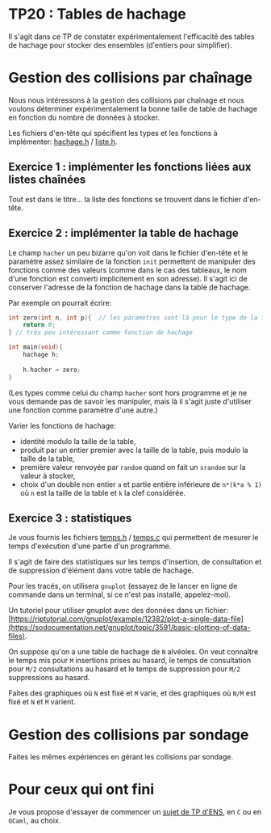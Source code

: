 TP20 : Tables de hachage
==

Il s'agit dans ce TP de constater expérimentalement l'efficacité des
tables de hachage pour stocker des ensembles (d'entiers pour
simplifier).

# Gestion des collisions par chaînage

Nous nous intéressons à la gestion des collisions par chaînage et nous
voulons déterminer expérimentalement la bonne taille de table de
hachage en fonction du nombre de données à stocker.

Les fichiers d'en-tête qui spécifient les types et les fonctions à
implémenter: [hachage.h](code/hachage.h) / [liste.h](code/liste.h).

## Exercice 1 : implémenter les fonctions liées aux listes chaînées

Tout est dans le titre... la liste des fonctions se trouvent dans le
fichier d'en-tête.

## Exercice 2 : implémenter la table de hachage

Le champ `hacher` un peu bizarre qu'on voit dans le fichier d'en-tête
et le paramètre assez similaire de la fonction `init`
permettent de manipuler des fonctions comme des valeurs (comme dans le
cas des tableaux, le nom d'une fonction est converti implicitement en
son adresse). Il s'agit ici de conserver l'adresse de la fonction de
hachage dans la table de hachage.

Par exemple on pourrait écrire:

```C
int zero(int n, int p){  // les paramètres sont là pour le type de la fonction
    return 0;
} // très peu intéressant comme fonction de hachage

int main(void){
    hachage h;
    
    h.hacher = zero;
}
```

(Les types comme celui du champ `hacher` sont hors programme et je ne
vous demande pas de savoir les manipuler, mais là il s'agit juste
d'utiliser une fonction comme paramètre d'une autre.)

Varier les fonctions de hachage:
* identité modulo la taille de la table,
* produit par un entier premier avec la taille de la table, puis
  modulo la taille de la table,
* première valeur renvoyée par `random` quand on fait un `srandom` sur
  la valeur à stocker,
* choix d'un double non entier `a` et partie entière inférieure de
  `n*(k*a % 1)` où `n` est la taille de la table et `k` la clef considérée.

## Exercice 3 : statistiques
Je vous fournis les fichiers [temps.h](code/temps.h) / [temps.c](code/temps.c)
qui permettent de mesurer le temps d'exécution d'une partie d'un
programme.

Il s'agit de faire des statistiques sur les temps d'insertion, de
consultation et de suppression d'élément dans votre table de hachage.

Pour les tracés, on utilisera `gnuplot` (essayez de le lancer en ligne
de commande dans un terminal, si ce n'est pas installé, appelez-moi).

Un tutoriel pour utiliser gnuplot avec des données dans un fichier:
[https://riptutorial.com/gnuplot/example/12382/plot-a-single-data-file](https://sodocumentation.net/gnuplot/topic/3591/basic-plotting-of-data-files).

On suppose qu'on a une table de hachage de `N` alvéoles. On veut
 connaître le temps mis pour `M` insertions prises au hasard, le temps
 de consultation pour `M/2` consultations au hasard et le temps de
 suppression pour `M/2` suppressions au hasard.
 
 Faites des graphiques où `N` est fixé et `M` varie, et des graphiques
 où `N/M` est fixé et `N` et `M` varient.

# Gestion des collisions par sondage
 
 Faites les mêmes expériences en gérant les collisions par sondage.

# Pour ceux qui ont fini
Je vous propose d'essayer de commencer un [sujet de TP
d'ENS](https://informatique.ens-lyon.fr/concours-info/2019/sujet-ancetre_commun.pdf),
en `C` ou en `OCaml`, au choix.
